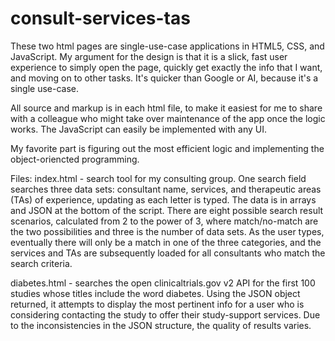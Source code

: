 # consult-services-tas
These two html pages are single-use-case applications in HTML5, CSS, and JavaScript. My argument for the design is that it is a slick, fast user experience to simply open the page, quickly get exactly the info that I want, and moving on to other tasks. It's quicker than Google or AI, because it's a single use-case.

All source and markup is in each html file, to make it easiest for me to share with a colleague who might take over maintenance of the app once the logic works. The JavaScript can easily be implemented with any UI.

My favorite part is figuring out the most efficient logic and implementing the object-oriencted programming.

Files:
index.html - search tool for my consulting group. One search field searches three data sets: consultant name, services, and therapeutic areas (TAs) of experience, updating as each letter is typed. The data is in arrays and JSON at the bottom of the script. There are eight possible search result scenarios, calculated from 2 to the power of 3, where match/no-match are the two possibilities and three is the number of data sets. As the user types, eventually there will only be a match in one of the three categories, and the services and TAs are subsequently loaded for all consultants who match the search criteria.

diabetes.html - searches the open clinicaltrials.gov v2 API for the first 100 studies whose titles include the word diabetes. Using the JSON object returned, it attempts to display the most pertinent info for a user who is considering contacting the study to offer their study-support services. Due to the inconsistencies in the JSON structure, the quality of results varies.

